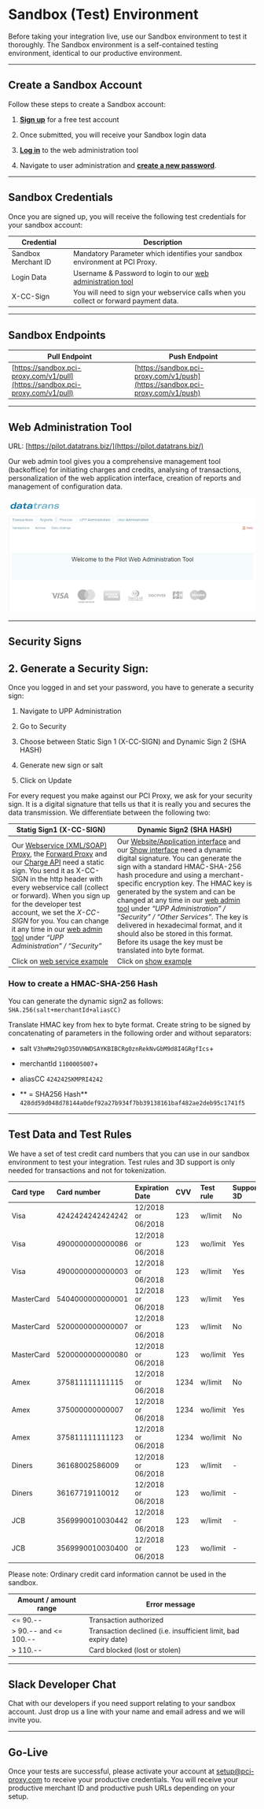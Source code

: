 # Sandbox \(Test\) Environment

Before taking your integration live, use our Sandbox environment to test it thoroughly. The Sandbox environment is a self-contained testing environment, identical to our productive environment.

---

## Create a Sandbox Account

Follow these steps to create a Sandbox account:

1. [**Sign up**](http://www.pci-proxy.com/#/signup) for a free test account

2. Once submitted, you will receive your Sandbox login data

3. [**Log in**](https://pilot.datatrans.biz/) to the web administration tool

4. Navigate to user administration and [**create a new password**](https://pilot.datatrans.biz/MenuDispatch.jsp?main=3&sub=2).

---

## Sandbox Credentials

Once you are signed up, you will receive the following test credentials for your sandbox account:

| Credential | Description |
| --- | --- |
| Sandbox Merchant ID | Mandatory Parameter which identifies your sandbox environment at PCI Proxy. |
| Login Data | Username & Password to login to our [web administration tool](https://pilot.datatrans.biz/) |
| X-CC-Sign | You will need to sign your webservice calls when you collect or forward payment data. |

---

## Sandbox Endpoints

| Pull Endpoint | Push Endpoint |
| --- | --- |
| [https://sandbox.pci-proxy.com/v1/pull](https://sandbox.pci-proxy.com/v1/pull) | [https://sandbox.pci-proxy.com/v1/push](https://sandbox.pci-proxy.com/v1/push) |

---

## Web Administration Tool

URL: [https://pilot.datatrans.biz/](https://pilot.datatrans.biz/)

Our web admin tool gives you a comprehensive management tool \(backoffice\) for initiating charges and credits, analysing of transactions, personalization of the web application interface, creation of reports and management of configuration data.

![](Pilot_Datatrans.jpg)

---

## Security Signs

## 2. Generate a Security Sign:

Once you logged in and set your password, you have to generate a security sign:

1. Navigate to UPP Administration

2. Go to Security

3. Choose between Static Sign 1 \(X-CC-SIGN\) and Dynamic Sign 2 \(SHA HASH\)

4. Generate new sign or salt

5. Click on Update



For every request you make against our PCI Proxy, we ask for your security sign. It is a digital signature that tells us that it is really you and secures the data transmission. We differentiate between the following two:

| Statig Sign1 \(X-CC-SIGN\) | Dynamic Sign2 \(SHA HASH\) |
| --- | --- |
| Our [Webservice \(XML/SOAP\) Proxy](https://docs.pci-proxy.com/webservice.html), the [Forward Proxy](https://docs.pci-proxy.com/forward.html) and our [Charge API](https://docs.pci-proxy.com/charge.html) need a static sign. You send it as X-CC-SIGN in the http header with every webservice call \(collect or forward\). When you sign up for the developer test account, we set the  _X-CC-SIGN_ for you. You can change it any time in our [web admin tool](http://pilot.datatrans.biz) under _“UPP Administration” / “Security”_ | Our [Website/Application interface](https://docs.pci-proxy.com/website-application.html) and our [Show interface](https://docs.pci-proxy.com/show.html) need a dynamic digital signature. You can generate the sign with a standard HMAC-SHA-256 hash procedure and using a merchant-specific encryption key. The HMAC key is generated by the system and can be changed at any time in our [web admin tool](http://pilot.datatrans.biz) under _“UPP Administration” / “Security” / “Other Services”._ The key is delivered in hexadecimal format, and it should also be stored in this format. Before its usage the key must be translated into byte format. |
| Click on [web service example](https://docs.pci-proxy.com/webservice.html) | Click on [show example](https://docs.pci-proxy.com/show.html) |

### How to create a HMAC-SHA-256 Hash

You can generate the dynamic sign2 as follows: `SHA.256(salt+merchantId+aliasCC)`

Translate HMAC key from hex to byte format. Create string to be signed by concatenating of parameters in the following order and without separators:

* salt `V3hmMm29gD35OVHWDSAYKBIBCRg0znRekNvGbM9d8I4GRgfIcs`+
* merchantId `1100005007`+
* aliasCC `424242SKMPRI4242`

* ** = SHA256 Hash** `428dd59d048d78144a0def92a27b934f7bb39138161baf482ae2deb95c1741f5`

---

## Test Data and Test Rules

We have a set of test credit card numbers that you can use in our sandbox environment to test your integration. Test rules and 3D support is only needed for transactions and not for tokenization.

| Card type | Card number | Expiration Date | CVV | Test rule | Support 3D |
| :--- | :--- | :--- | :--- | :--- | :--- |
| Visa | 4242424242424242 | 12/2018 or 06/2018 | 123 | w/limit | No |
| Visa | 4900000000000086 | 12/2018 or 06/2018 | 123 | wo/limit | Yes |
| Visa | 4900000000000003 | 12/2018 or 06/2018 | 123 | w/limit | Yes |
| MasterCard | 5404000000000001 | 12/2018 or 06/2018 | 123 | w/limit | Yes |
| MasterCard | 5200000000000007 | 12/2018 or 06/2018 | 123 | w/limit | No |
| MasterCard | 5200000000000080 | 12/2018 or 06/2018 | 123 | wo/limit | Yes |
| Amex | 375811111111115 | 12/2018 or 06/2018 | 1234 | w/limit | No |
| Amex | 375000000000007 | 12/2018 or 06/2018 | 1234 | wo/limit | Yes |
| Amex | 375811111111123 | 12/2018 or 06/2018 | 1234 | wo/limit | No |
| Diners | 36168002586009 | 12/2018 or 06/2018 | 123 | w/limit | - |
| Diners | 36167719110012 | 12/2018 or 06/2018 | 123 | wo/limit | - |
| JCB | 3569990010030442 | 12/2018 or 06/2018 | 123 | w/limit | - |
| JCB | 3569990010030400 | 12/2018 or 06/2018 | 123 | wo/limit | - |

Please note: Ordinary credit card information cannot be used in the sandbox.

| Amount / amount range | Error message |
| --- | --- |
| &lt;= 90.-- | Transaction authorized |
| &gt; 90.-- and &lt;= 100.-- | Transaction declined \(i.e. insufficient limit, bad expiry date\) |
| &gt; 110.-- | Card blocked \(lost or stolen\) |

---

## Slack Developer Chat

Chat with our developers if you need support relating to your sandbox account. Just drop us a line with your name and email adress and we will invite you.

---

## Go-Live

Once your tests are successful, please activate your account at [setup@pci-proxy.com](mailto:setup@pci-proxy.com) to receive your productive credentials. You will receive your productive merchant ID and productive push URLs depending on your setup.

